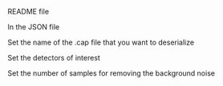 README file

In the JSON file

Set the name of the .cap file that you want to deserialize

Set the detectors of interest

Set the number of samples for removing the background noise


